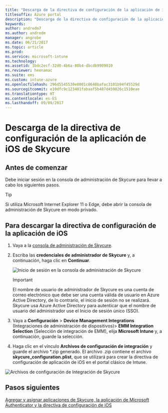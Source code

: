 ```yaml
---
title: "Descarga de la directiva de configuración de la aplicación de iOS de Skycure para usarla con Intune"
titlesuffix: Azure portal
description: "Descarga de la directiva de configuración de la aplicación de iOS de Skycure para usarla con Intune."
keywords: 
author: andredm7
ms.author: andredm
manager: angrobe
ms.date: 06/21/2017
ms.topic: article
ms.prod: 
ms.service: microsoft-intune
ms.technology: 
ms.assetid: 1bdc2ecf-32d0-4b6a-80b4-dbcdb9909010
ms.reviewer: heenamac
ms.suite: ems
ms.custom: intune-azure
ms.openlocfilehash: 296d5545530e8001c0648bafac3101b94f45529d
ms.sourcegitcommit: e10dfc9c123401fabaaf5b487d459826c1510eae
ms.translationtype: HT
ms.contentlocale: es-ES
ms.lasthandoff: 09/09/2017
---
```

# <a name="download-skycure-ios-app-configuration-policy"></a>Descarga de la directiva de configuración de la aplicación de iOS de Skycure

## <a name="before-you-begin"></a>Antes de comenzar

Debe iniciar sesión en la consola de administración de Skycure para llevar a cabo los siguientes pasos.

> [!TIP] 
> Si utiliza Microsoft Internet Explorer 11 o Edge, debe abrir la consola de administración de Skycure en modo privado.

## <a name="to-download-the-ios-app-configuration-policy"></a>Para descargar la directiva de configuración de la aplicación de iOS

1.  Vaya a la [consola de administración de Skycure](https://aad.skycure.com).

2.  Escriba las **credenciales de administrador de Skycure** y, a continuación, haga clic en **Continuar**.

    ![Inicio de sesión en la consola de administración de Skycure](./media/skycure-ios-app-1.png)

    > [!IMPORTANT] 
    > El nombre de usuario de administrador de Skycure es una cuenta de correo electrónico que debe ser una cuenta válida de usuario en Azure Active Directory, de lo contrario, el inicio de sesión no se realizará. Skycure usa Azure Active Directory para autenticar que el nombre de usuario del administrador use el Inicio de sesión único (SSO).

3.  Vaya a **Configuración** &gt; **Device Management Integrations** (Integraciones de administración de dispositivos)&gt; **EMM Integration Selection** (Selección de integración de EMM), elija **Microsoft Intune** y, a continuación, guarde la selección.

4.  Haga clic en el vínculo **Archivos de configuración de integración** y guarde el archivo \*.zip generado. El archivo .zip contiene el archivo **skycure\_configuration.plist**, que se utilizará para crear la directiva de configuración de aplicación de iOS en el portal clásico de Intune.

![Archivos de configuración de Integración de Skycure](./media/skycure-ios-app-2.png)

## <a name="next-steps"></a>Pasos siguientes

[Agregar y asignar aplicaciones de Skycure, la aplicación de Microsoft Authenticator y la directiva de configuración de iOS](mtd-apps-ios-app-configuration-policy-add-assign.md)
